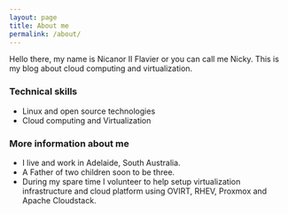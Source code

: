 ```yaml
---
layout: page
title: About me
permalink: /about/
---
```


Hello there, my name is Nicanor II Flavier or you can call me Nicky. This is my blog about cloud computing and virtualization. 

### Technical skills
* Linux and open source technologies
* Cloud computing and Virtualization

### More information about me
* I live and work in Adelaide, South Australia.
* A Father of two children soon to be three.
* During my spare time I volunteer to help setup virtualization infrastructure and cloud platform using OVIRT, RHEV, Proxmox and Apache Cloudstack.


